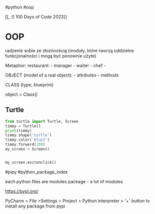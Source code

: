 #python  #oop 

[[_ 0 100 Days of Code 2023]]


# OOP
radzenie sobie ze złożónością (moduły, które tworzą oddzielne funkcjonalności i mogą być ponownie użyte)

Metaphor:
restaurant:
	- manager
	- waiter
	- chef
	- 

OBJECT (model of a real object):
	- attributes
	- methods

CLASS (type, blueprint)

object = Class()

## Turtle 
```python
from turtle import Turtle, Screen
timmy = Turtle()
print(timmy)
timmy.shape('turtle')
timmy.color('blue2')
timmy.forward(100)
my_screen = Screen()


my_screen.exitonclick()

```

#pipy #python_package_index

each python files are modules
package - a lot of modules

https://pypi.org/

PyCharm > File >Settings > Project > Python interpreter > '+' button to install any package from pypi



